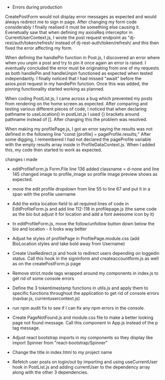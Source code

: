 - Errors during production 

CreatePostForm would not display error messages as expected and would always redirect me to sign in page.
After changing my form code considerably I finally realised it must be something else causing it. Evenetually saw that when defining my axiosReq interceptor in CurrentUserContext.js, I wrote the post request endpoint as "dj-rest/auth/token/refresh/ instead of dj-rest-auth/token/refresh/ and this then fixed the error affecting my form.

When defining the handlePin function in Post.js, I discovered an error where when you unpin a post and try to pin it once again an error is raised. I eventually concluded the error must be originating from one of my requests as both handlePin and handleUnpin functioned as expected when tested independantly. I finally noticed that I had missed "await" before the axios.post request in my handlePin function. Once this was added, the pinning functionality started working as planned.

When coding PostList.js, I came across a bug which prevented my posts from rendering on the home screen as expected. After comparing and testing various different pieces of code, I noticed that when declaring pathname to useLocation() in postList.js I used {} brackets around pathname instead of []. After changing this the problem was resolved.

When making my profilePage.js, I got an error saying the results was not defined in the following line 
"const [profile] = pageProfile.results;"
After some digging, I remembered I had not declared the pageProfile variable with the empty results array inside in ProfileDataContext.js. When I added this, my code then started to work as expected.


changes i made 

- editProfileForm.js Form.File line 136 added classname = d-none and line 145 changed image to profile_image so profile image preview shows as expected.

- move the edit profile dropdown from line 55 to line 67 and put it in a span with the profile username

- Add the extra location field to all required lines of code in EditProfileForm.js and add line 112-118 in profilepage.js (the same code as the bio but adjust it for location and add a font awesome icon by it)

- In editProfileForm.js, move the follow/unfollow button down below the bio and location - it looks way better

- Adjust he styles of profilePage in ProfilePage.module.css (add BioLocation styles and take bold away from Username)

- Create UseRedirect.js and hook to redirect users depending on loggedin status. Call this hook in the signinform and createaccountform.js as well as on the createPostForm.js page

- Remove strict.mode tags wrapped around my components in index.js to get rid of some console errors

- Define the 3 tokentimestamp functions in utils.js and apply them to specific functions throughout the application to get rid of console errors (navbar.js, currentusercontext.js)

- run npm audit fix to see if I can fix any npm errors in the console.

- Create PageNotFound.js and module.css file to make a better looking page not found message. Call this component in App.js instead of the p tag message.

- Adjust react bootstrap imports in my components so they display like 
import Spinner from "react-bootstrap/Spinner"

- Change the title in index.html to my project name 

- Refetch user posts on login/out by importing and using useCurrentUser hook in PostList.js and adding currentUser to the dependency array along with the other 3 dependencies.
